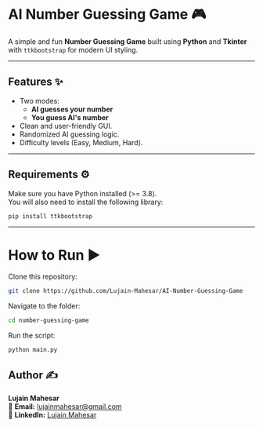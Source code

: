# AI Number Guessing Game 🎮  

A simple and fun **Number Guessing Game** built using **Python** and **Tkinter** with `ttkbootstrap` for modern UI styling.  

---

## Features ✨
- Two modes:  
  - **AI guesses your number**  
  - **You guess AI's number**  
- Clean and user-friendly GUI.  
- Randomized AI guessing logic.  
- Difficulty levels (Easy, Medium, Hard).  

---

## Requirements ⚙️
Make sure you have Python installed (>= 3.8).  
You will also need to install the following library:  

```bash
pip install ttkbootstrap
```
---

# How to Run ▶️

Clone this repository:
```bash
git clone https://github.com/Lujain-Mahesar/AI-Number-Guessing-Game
```

Navigate to the folder:
```bash
cd number-guessing-game
```

Run the script:
```bash
python main.py
```


## Author ✍️
**Lujain Mahesar**  
📧 **Email:** lujainmahesar@gmail.com  
💼 **LinkedIn:** [Lujain Mahesar](https://www.linkedin.com/in/lujain-mahesar)


